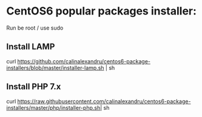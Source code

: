 CentOS6 popular packages installer:
==========================

Run be root / use sudo

Install LAMP
-----
curl https://github.com/calinalexandru/centos6-package-installers/blob/master/installer-lamp.sh | sh

Install PHP 7.x
-----
curl https://raw.githubusercontent.com/calinalexandru/centos6-package-installers/master/php/installer-php.sh| sh

